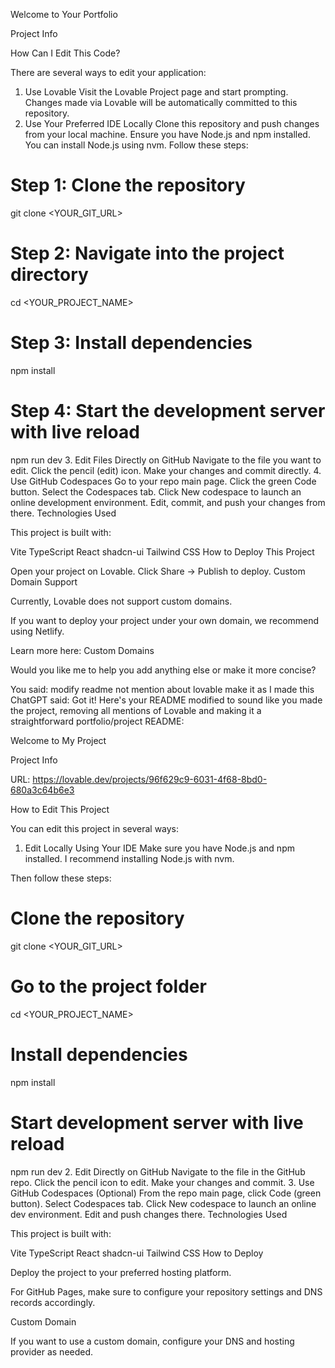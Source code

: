 
Welcome to Your Portfolio

Project Info


How Can I Edit This Code?

There are several ways to edit your application:

1. Use Lovable
Visit the Lovable Project page and start prompting.
Changes made via Lovable will be automatically committed to this repository.
2. Use Your Preferred IDE Locally
Clone this repository and push changes from your local machine.
Ensure you have Node.js and npm installed.
You can install Node.js using nvm.
Follow these steps:

# Step 1: Clone the repository
git clone <YOUR_GIT_URL>

# Step 2: Navigate into the project directory
cd <YOUR_PROJECT_NAME>

# Step 3: Install dependencies
npm install

# Step 4: Start the development server with live reload
npm run dev
3. Edit Files Directly on GitHub
Navigate to the file you want to edit.
Click the pencil (edit) icon.
Make your changes and commit directly.
4. Use GitHub Codespaces
Go to your repo main page.
Click the green Code button.
Select the Codespaces tab.
Click New codespace to launch an online development environment.
Edit, commit, and push your changes from there.
Technologies Used

This project is built with:

Vite
TypeScript
React
shadcn-ui
Tailwind CSS
How to Deploy This Project

Open your project on Lovable.
Click Share -> Publish to deploy.
Custom Domain Support

Currently, Lovable does not support custom domains.

If you want to deploy your project under your own domain, we recommend using Netlify.

Learn more here: Custom Domains

Would you like me to help you add anything else or make it more concise?

You said:
modify readme not mention about lovable make it as I made this
ChatGPT said:
Got it! Here's your README modified to sound like you made the project, removing all mentions of Lovable and making it a straightforward portfolio/project README:

Welcome to My Project

Project Info

URL:
https://lovable.dev/projects/96f629c9-6031-4f68-8bd0-680a3c64b6e3

How to Edit This Project

You can edit this project in several ways:

1. Edit Locally Using Your IDE
Make sure you have Node.js and npm installed. I recommend installing Node.js with nvm.

Then follow these steps:

# Clone the repository
git clone <YOUR_GIT_URL>

# Go to the project folder
cd <YOUR_PROJECT_NAME>

# Install dependencies
npm install

# Start development server with live reload
npm run dev
2. Edit Directly on GitHub
Navigate to the file in the GitHub repo.
Click the pencil icon to edit.
Make your changes and commit.
3. Use GitHub Codespaces (Optional)
From the repo main page, click Code (green button).
Select Codespaces tab.
Click New codespace to launch an online dev environment.
Edit and push changes there.
Technologies Used

This project is built with:

Vite
TypeScript
React
shadcn-ui
Tailwind CSS
How to Deploy

Deploy the project to your preferred hosting platform.

For GitHub Pages, make sure to configure your repository settings and DNS records accordingly.

Custom Domain

If you want to use a custom domain, configure your DNS and hosting provider as needed.

